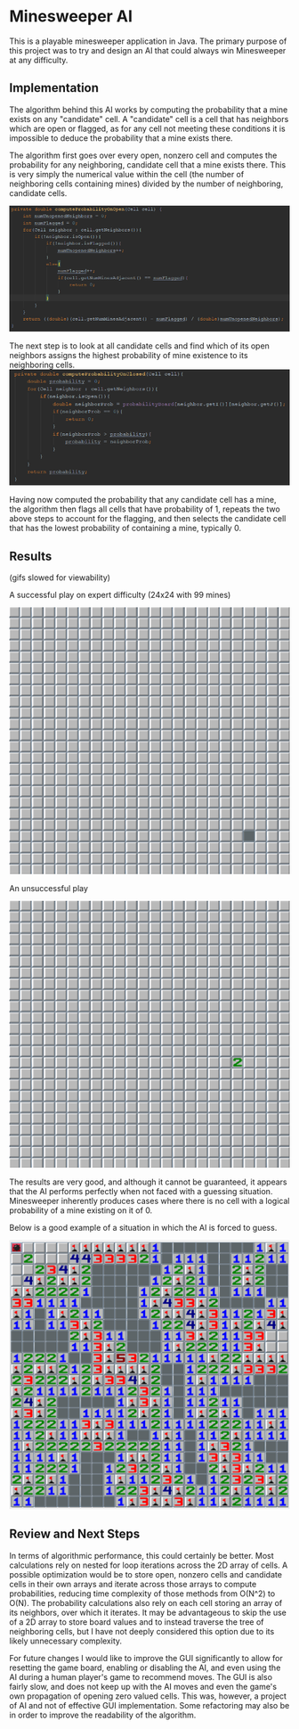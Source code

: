 # Minesweeper AI

This is a playable minesweeper application in Java. The primary purpose of this project was to try and design an AI that could always win Minesweeper at any difficulty.

## Implementation

The algorithm behind this AI works by computing the probability that a mine exists on any "candidate" cell. A "candidate" cell is a cell that has neighbors which are open or flagged, as for any cell not meeting these conditions it is impossible to deduce the probability that a mine exists there. 

The algorithm first goes over every open, nonzero cell and computes the probability for any neighboring, candidate cell that a mine exists there. This is very simply the numerical value within the cell (the number of neighboring cells containing mines) divided by the number of neighboring, candidate cells.

![](src/images/computeProbabilityOnOpen.PNG)

The next step is to look at all candidate cells and find which of its open neighbors assigns the highest probability of mine existence to its neighboring cells.
![](src/images/computeProbabilityOnClosed.PNG)

Having now computed the probability that any candidate cell has a mine, the algorithm then flags all cells that have probability of 1, repeats the two above steps to account for the flagging, and then selects the candidate cell that has the lowest probability of containing a mine, typically 0. 

## Results
(gifs slowed for viewability)

A successful play on expert difficulty (24x24 with 99 mines) 

![](src/images/MSAIMWin.gif)


An unsuccessful play

![](src/images/MSAIMloss.gif)

The results are very good, and although it cannot be guaranteed, it appears that the AI performs perfectly when not faced with a guessing situation. Minesweeper inherently produces cases where there is no cell with a logical probability of a mine existing on it of 0. 

Below is a good example of a situation in which the AI is forced to guess.

![](src/images/failFrame.png)

## Review and Next Steps
In terms of algorithmic performance, this could certainly be better. Most calculations rely on nested for loop iterations across the 2D array of cells. A possible optimization would be to store open, nonzero cells and candidate cells in their own arrays and iterate across those arrays to compute probabilities, reducing time complexity of those methods from O(N^2) to O(N). The probability calculations also rely on each cell storing an array of its neighbors, over which it iterates. It may be advantageous to skip the use of a 2D array to store board values and to instead traverse the tree of neighboring cells, but I have not deeply considered this option due to its likely unnecessary complexity. 

For future changes I would like to improve the GUI significantly to allow for resetting the game board, enabling or disabling the AI, and even using the AI during a human player's game to recommend moves. The GUI is also fairly slow, and does not keep up with the AI moves and even the game's own propagation of opening zero valued cells. This was, however, a project of AI and not of effective GUI implementation. Some refactoring may also be in order to improve the readability of the algorithm.
